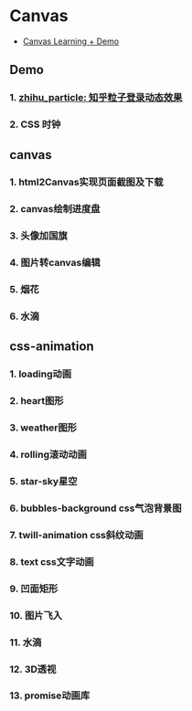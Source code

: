 # Canvas

- [Canvas Learning + Demo](https://scorpio-li.github.io/Canvas/)

## Demo

### 1. [zhihu_particle: 知乎粒子登录动态效果](https://scorpio-li.github.io/Canvas/demo/particle/particle.html)
### 2. CSS 时钟

## canvas

### 1. html2Canvas实现页面截图及下载
### 2. canvas绘制进度盘
### 3. 头像加国旗
### 4. 图片转canvas编辑
### 5. 烟花
### 6. 水滴

## css-animation

### 1. loading动画
### 2. heart图形
### 3. weather图形
### 4. rolling滚动动画
### 5. star-sky星空
### 6. bubbles-background css气泡背景图
### 7. twill-animation css斜纹动画
### 8. text css文字动画
### 9. 凹面矩形
### 10. 图片飞入
### 11. 水滴
### 12. 3D透视
### 13. promise动画库